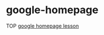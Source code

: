 # google-homepage
TOP <a href="http://www.theodinproject.com/web-development-101/html-css?ref=lc-pb">google homepage lesson</a>
